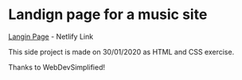 # Landign page for a music site

[Langin Page](https://landing-page-for-music-site.netlify.app) - Netlify Link

This side project is made on 30/01/2020 as HTML and CSS exercise.

Thanks to WebDevSimplified!
